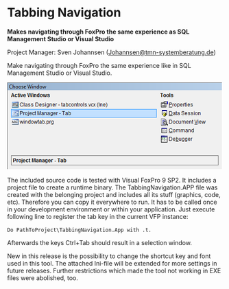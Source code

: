 # Tabbing Navigation
**Makes navigating through FoxPro the same experience as SQL Management Studio or Visual Studio**

Project Manager: Sven Johannsen ([Johannsen@tmn-systemberatung.de](mailto:Johannsen@tmn-systemberatung.de))

Make navigating through FoxPro the same experience like in SQL Management Studio or Visual Studio.

![](TabbingNavigation_TabbingNavigation.png)

The included source code is tested with Visual FoxPro 9 SP2. It includes a project file to create a runtime binary. The TabbingNavigation.APP file was created with the belonging project and includes all its stuff (graphics, code, etc). Therefore you can copy it everywhere to run. It has to be called once in your development environment or within your application. Just execute following line to register the tab key in the current VFP instance:

    Do PathToProject\TabbingNavigation.App with .t.

Afterwards the keys Ctrl+Tab should result in a selection window.

New in this release is the possibility to change the shortcut key and font used in this tool. The attached Ini-file will be extended for more settings in future releases. Further restrictions which made the tool not working in EXE files were abolished, too.